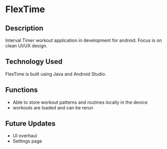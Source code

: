 # FlexTime

Description
-
Interval Timer workout application in development for android. Focus is on clean UI/UX design. 

Technology Used
-
FlexTime is built using Java and Android Studio. 

Functions
-
- Able to store workout patterns and routines locally in the device
- workouts are loaded and can be rerun

Future Updates
-
- UI overhaul
- Settings page

